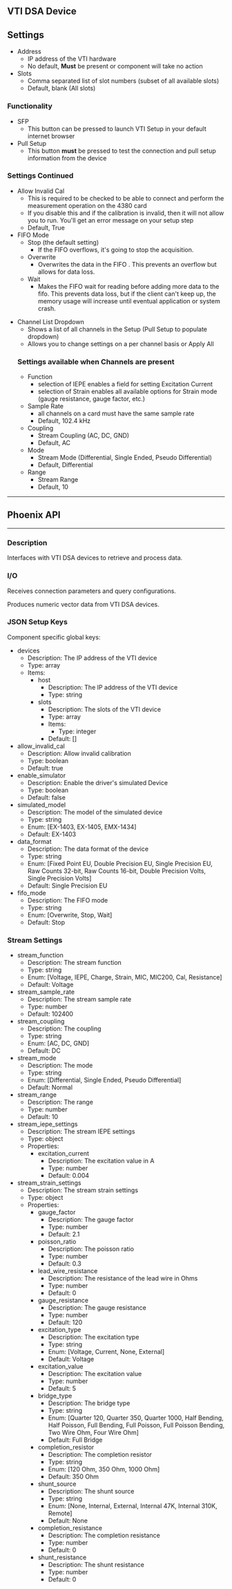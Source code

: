## VTI DSA Device
## Settings
- Address
  - IP address of the VTI hardware
  - No default, **Must** be present or component will take no action
- Slots
    - Comma separated list of slot numbers (subset of all available slots)
    - Default, blank (All slots)
### Functionality
- SFP
  - This button can be pressed to launch VTI Setup in your default internet browser
- Pull Setup
  - This button **must** be pressed to test the connection and pull setup information from the device

### Settings Continued
- Allow Invalid Cal
    - This is required to be checked to be able to connect and perform the measurement operation on the 4380 card
    - If you disable this and if the calibration is invalid, then it will not allow you to run. You'll get an error message on your setup step
    - Default, True
- FIFO Mode
  * Stop (the default setting)
    * If the FIFO overflows, it's going to stop the acquisition.
  * Overwrite
    * Overwrites the data in the FIFO . This prevents an overflow but allows for data loss.
  * Wait
    * Makes the FIFO wait for reading before adding more data to the fifo. This prevents data loss, but if the client can't keep up, the memory usage will increase until eventual application or system crash.
* Channel List Dropdown
  * Shows a list of all channels in the Setup (Pull Setup to populate dropdown)
  * Allows you to change settings on a per channel basis or Apply All
  ### Settings available when Channels are present
    * Function
      * selection of IEPE enables a field for setting Excitation Current
      * selection of Strain enables all available options for Strain mode (gauge resistance, gauge factor, etc.)
    * Sample Rate
      * all channels on a card must have the same sample rate
      * Default, 102.4 kHz
    * Coupling
        - Stream Coupling (AC, DC, GND)
        - Default, AC
    * Mode
        - Stream Mode (Differential, Single Ended, Pseudo Differential)
        - Default, Differential
    * Range
        - Stream Range
        - Default, 10

___
## Phoenix API
___
### Description

Interfaces with VTI DSA devices to retrieve and process data.

### I/O

Receives connection parameters and query configurations.

Produces numeric vector data from VTI DSA devices.

### JSON Setup Keys

Component specific global keys:
- devices
  - Description: The IP address of the VTI device
  - Type: array
  - Items:
    - host
      - Description: The IP address of the VTI device
      - Type: string
    - slots
      - Description: The slots of the VTI device
      - Type: array
      - Items:
        - Type: integer
      - Default: []
- allow_invalid_cal
  - Description: Allow invalid calibration
  - Type: boolean
  - Default: true
- enable_simulator
  - Description: Enable the driver's simulated Device
  - Type: boolean
  - Default: false
- simulated_model
  - Description: The model of the simulated device
  - Type: string
  - Enum: [EX-1403, EX-1405, EMX-1434]
  - Default: EX-1403
- data_format
  - Description: The data format of the device
  - Type: string
  - Enum: [Fixed Point EU, Double Precision EU, Single Precision EU, Raw Counts 32-bit, Raw Counts 16-bit, Double Precision Volts, Single Precision Volts]
  - Default: Single Precision EU
- fifo_mode
  - Description: The FIFO mode
  - Type: string
  - Enum: [Overwrite, Stop, Wait]
  - Default: Stop

### Stream Settings
- stream_function
  - Description: The stream function
  - Type: string
  - Enum: [Voltage, IEPE, Charge, Strain, MIC, MIC200, Cal, Resistance]
  - Default: Voltage
- stream_sample_rate
  - Description: The stream sample rate
  - Type: number
  - Default: 102400
- stream_coupling
  - Description: The coupling
  - Type: string
  - Enum: [AC, DC, GND]
  - Default: DC
- stream_mode
  - Description: The mode
  - Type: string
  - Enum: [Differential, Single Ended, Pseudo Differential]
  - Default: Normal
- stream_range
  - Description: The range
  - Type: number
  - Default: 10
- stream_iepe_settings
  - Description: The stream IEPE settings
  - Type: object
  - Properties:
    - excitation_current
      - Description: The excitation value in A
      - Type: number
      - Default: 0.004
- stream_strain_settings
  - Description: The stream strain settings
  - Type: object
  - Properties:
    - gauge_factor
      - Description: The gauge factor
      - Type: number
      - Default: 2.1
    - poisson_ratio
      - Description: The poisson ratio
      - Type: number
      - Default: 0.3
    - lead_wire_resistance
      - Description: The resistance of the lead wire in Ohms
      - Type: number
      - Default: 0
    - gauge_resistance
      - Description: The gauge resistance
      - Type: number
      - Default: 120
    - excitation_type
      - Description: The excitation type
      - Type: string
      - Enum: [Voltage, Current, None, External]
      - Default: Voltage
    - excitation_value
      - Description: The excitation value
      - Type: number
      - Default: 5
    - bridge_type
      - Description: The bridge type
      - Type: string
      - Enum: [Quarter 120, Quarter 350, Quarter 1000, Half Bending, Half Poisson, Full Bending, Full Poisson, Full Poisson Bending, Two Wire Ohm, Four Wire Ohm]
      - Default: Full Bridge
    - completion_resistor
      - Description: The completion resistor
      - Type: string
      - Enum: [120 Ohm, 350 Ohm, 1000 Ohm]
      - Default: 350 Ohm
    - shunt_source
      - Description: The shunt source
      - Type: string
      - Enum: [None, Internal, External, Internal 47K, Internal 310K, Remote]
      - Default: None
    - completion_resistance
      - Description: The completion resistance
      - Type: number
      - Default: 0
    - shunt_resistance
      - Description: The shunt resistance
      - Type: number
      - Default: 0
